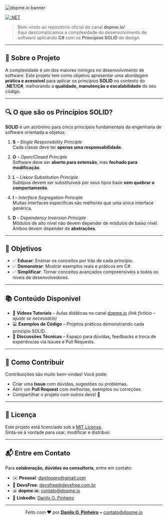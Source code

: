 ![dopme.io banner](https://github.com/user-attachments/assets/b1f92295-8bcb-4046-b1ba-18d8d974b732)

[![.NET](https://github.com/daniloopinheiro/SimplificandoSOLIDcomCSharp/actions/workflows/dotnet.yml/badge.svg)](https://github.com/daniloopinheiro/SimplificandoSOLIDcomCSharp/actions/workflows/dotnet.yml)

> Bem-vindo ao repositório oficial do canal **dopme.io**!  
> Aqui descomplicamos a complexidade do desenvolvimento de software aplicando **C#** com os **Princípios SOLID** de design.

---

## 📌 Sobre o Projeto

A complexidade é um dos maiores inimigos no desenvolvimento de software. Este projeto tem como objetivo apresentar uma abordagem **prática e acessível** para aplicar os princípios **SOLID** no contexto do **.NET/C#**, melhorando a **qualidade, manutenção e escalabilidade** do seu código.

---

## 🔍 O que são os Princípios SOLID?

**SOLID** é um acrônimo para cinco princípios fundamentais da engenharia de software orientada a objetos:

1. **S** – *Single Responsibility Principle*  
   Cada classe deve ter **apenas uma responsabilidade**.

2. **O** – *Open/Closed Principle*  
   Software deve ser **aberto para extensão**, mas **fechado para modificação**.

3. **L** – *Liskov Substitution Principle*  
   Subtipos devem ser substituíveis por seus tipos base **sem quebrar o comportamento**.

4. **I** – *Interface Segregation Principle*  
   Muitas interfaces específicas são melhores que uma única interface genérica.

5. **D** – *Dependency Inversion Principle*  
   Módulos de alto nível não devem depender de módulos de baixo nível. Ambos devem depender de **abstrações**.

---

## 🎯 Objetivos

- ✅ **Educar**: Ensinar os conceitos por trás de cada princípio.
- ✅ **Demonstrar**: Mostrar exemplos reais e práticos em C#.
- ✅ **Simplificar**: Tornar conceitos avançados compreensíveis a todos os níveis de desenvolvedores.

---

## 📚 Conteúdo Disponível

- 🎥 **Vídeos Tutoriais** – Aulas didáticas no canal [dopme.io](https://youtube.com/@dopmeio) *(link fictício – ajuste se necessário)*  
- 💻 **Exemplos de Código** – Projetos práticos demonstrando cada princípio SOLID.  
- 💬 **Discussões Técnicas** – Espaço para dúvidas, feedbacks e troca de experiências via Issues e Pull Requests.

---

## 🤝 Como Contribuir

Contribuições são muito bem-vindas! Você pode:

- Criar uma **Issue** com dúvidas, sugestões ou problemas.
- Abrir um **Pull Request** com melhorias, exemplos ou correções.
- Compartilhar o projeto com outros devs! 🚀

---

## 📄 Licença

Este projeto está licenciado sob a [MIT License](LICENSE).  
Sinta-se à vontade para usar, modificar e distribuir.

---

## 📬 Entre em Contato

Para **colaboração, dúvidas ou consultoria**, entre em contato:

- ✉️ **Pessoal**: [daniloopro@gmail.com](mailto:daniloopro@gmail.com)  
- 🏢 **DevsFree**: [devsfree@devsfree.com.br](mailto:devsfree@devsfree.com.br)  
- 📊 **dopme.io**: [contato@dopme.io](mailto:contato@dopme.io)  
- 💼 **LinkedIn**: [Danilo O. Pinheiro](https://www.linkedin.com/in/daniloopinheiro)

---

<p align="center">
  Feito com ❤️ por <a href="https://www.linkedin.com/in/daniloopinheiro" target="_blank"><strong>Danilo O. Pinheiro</strong></a> • <a href="mailto:contato@dopme.io">contato@dopme.io</a>
</p>
